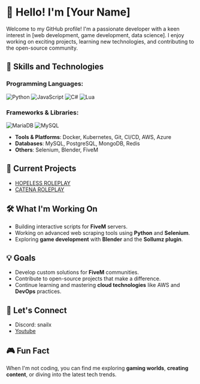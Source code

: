 # 👋 Hello! I'm [Your Name]

Welcome to my GitHub profile! I'm a passionate developer with a keen interest in [web development, game development, data science]. I enjoy working on exciting projects, learning new technologies, and contributing to the open-source community.

## 🚀 Skills and Technologies

### Programming Languages:
![Python](https://img.shields.io/badge/Python-3776AB?style=for-the-badge&logo=python&logoColor=white)
![JavaScript](https://img.shields.io/badge/JavaScript-F7DF1E?style=for-the-badge&logo=javascript&logoColor=black)
![C#](https://img.shields.io/badge/C%23-239120?style=for-the-badge&logo=csharp&logoColor=white)
![Lua](https://img.shields.io/badge/Lua-2C2D72?style=for-the-badge&logo=lua&logoColor=white)
### **Frameworks & Libraries**:
![MariaDB](https://img.shields.io/badge/MariaDB-003545?style=for-the-badge&logo=mariadb&logoColor=white)
![MySQL](https://img.shields.io/badge/MySQL-4479A1?style=for-the-badge&logo=mysql&logoColor=white)
- **Tools & Platforms**: Docker, Kubernetes, Git, CI/CD, AWS, Azure
- **Databases**: MySQL, PostgreSQL, MongoDB, Redis
- **Others**: Selenium, Blender, FiveM

## 🔭 Current Projects

- [HOPELESS ROLEPLAY](https://discord.gg/hpl)
- [CATENA ROLEPLAY](https://discord.gg/catena)

## 🛠️ What I'm Working On

- Building interactive scripts for **FiveM** servers.
- Working on advanced web scraping tools using **Python** and **Selenium**.
- Exploring **game development** with **Blender** and the **Sollumz plugin**.

## 💡 Goals

- Develop custom solutions for **FiveM** communities.
- Contribute to open-source projects that make a difference.
- Continue learning and mastering **cloud technologies** like AWS and **DevOps** practices.

## 💬 Let's Connect

- Discord: snailx
- [Youtube](https://www.youtube.com/@SN4ILX)

## 🎮 Fun Fact

When I'm not coding, you can find me exploring **gaming worlds**, **creating content**, or diving into the latest tech trends.



